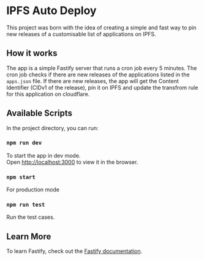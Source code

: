 # IPFS Auto Deploy
This project was born with the idea of creating a simple and fast way to pin new releases of a customisable list of applications on IPFS.

## How it works
The app is a simple Fastify server that runs a cron job every 5 minutes. The cron job checks if there are new releases of the applications listed in the `apps.json` file. If there are new releases, the app will get the Content Identifier (CIDv1 of the release), pin it on IPFS and update the transfrom rule for this application on cloudflare.

## Available Scripts

In the project directory, you can run:

### `npm run dev`

To start the app in dev mode.\
Open [http://localhost:3000](http://localhost:3000) to view it in the browser.

### `npm start`

For production mode

### `npm run test`

Run the test cases.

## Learn More

To learn Fastify, check out the [Fastify documentation](https://www.fastify.io/docs/latest/).
